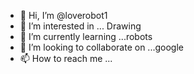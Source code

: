 - 👋 Hi, I’m @loverobot1
- 👀 I’m interested in ... Drawing
- 🌱 I’m currently learning ...robots
- 💞️ I’m looking to collaborate on ...google
- 📫 How to reach me ...

<!---
loverobot1/loverobot1 is a ✨ special ✨ repository because its `README.md` (this file) appears on your GitHub profile.
You can click the Preview link to take a look at your changes.
--->
